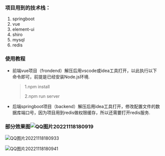 ### 项目用到的技术栈：

1. springboot
2. vue
3. element-ui
4. shiro
5. mysql
6. redis

### 使用教程

- 前端vue项目（frondend）解压后用vscode或idea工具打开，以此执行以下命令即可，前提是已经安装Node.js环境.

  > 1.npm install
  >
  > 2.npm run server

- 后端springboot项目（backend）解压后用idea工具打开，修改配置文件的数据库端口号，因为项目用到redis做权限缓存，所以还需要打开redis服务.

### 部分效果图![QQ图片20221118180919](https://s2.loli.net/2022/11/18/T9hb2pnlWqcUyGa.png)

![QQ图片20221118180933](https://s2.loli.net/2022/11/18/D8Pb4NOwaEdeoHQ.png)

![QQ图片20221118180941](https://s2.loli.net/2022/11/18/L7Kp9k4gczefOyh.png)
